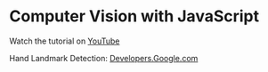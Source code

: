 # Computer Vision with JavaScript

Watch the tutorial on [YouTube]()

Hand Landmark Detection: [Developers.Google.com](https://developers.google.com/mediapipe/solutions/vision/hand_landmarker)
